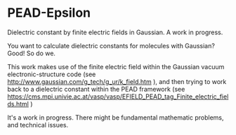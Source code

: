 # PEAD-Epsilon
Dielectric constant by finite electric fields in Gaussian. A work in progress.

You want to calculate dielectric constants for molecules with Gaussian? Good! So do we.

This work makes use of the finite electric field within the Gaussian vacuum electronic-structure code (see http://www.gaussian.com/g_tech/g_ur/k_field.htm ), and then trying to work back to a dielectric constant within the PEAD framework (see https://cms.mpi.univie.ac.at/vasp/vasp/EFIELD_PEAD_tag_Finite_electric_fields.html )

It's a work in progress. There might be fundamental mathematic problems, and technical issues.

